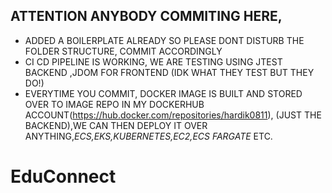 ## ATTENTION ANYBODY COMMITING HERE, 
- ADDED A BOILERPLATE ALREADY SO PLEASE DONT DISTURB THE FOLDER STRUCTURE, COMMIT ACCORDINGLY
- CI CD PIPELINE IS WORKING, WE ARE TESTING USING  JTEST  BACKEND ,JDOM FOR FRONTEND (IDK WHAT THEY TEST BUT THEY DO!)
- EVERYTIME YOU COMMIT, DOCKER IMAGE IS BUILT AND STORED OVER TO IMAGE REPO IN MY DOCKERHUB ACCOUNT(https://hub.docker.com/repositories/hardik0811), (JUST THE BACKEND),WE CAN THEN DEPLOY IT OVER ANYTHING,*ECS,EKS,KUBERNETES,EC2,ECS FARGATE* ETC.

# EduConnect

